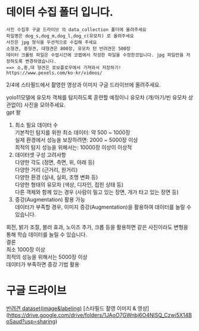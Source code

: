 # 데이터 수집 폴더 입니다.
```
사진 수집후 구글 드라이브 의 data_collection 폴더에 올려주세요
파일명은 dog_s,dog_m,dog_l,dog_c(유모차) 로 올려주세요
사진은 jpg 형식을 우선적으로 수집해 주세요
소형견, 중형견, 대형견은 800장, 유모차 탄 반려견은 500장
데이터 크롤링 파일은 수업시간에 코랩에서 작성한 파일을 수정한것입니다. jpg 파일만을 저장하도록 변경하였습니다.
==> 소,중,대 형견은 로보플로우에서 가져와서 저장하기!
https://www.pexels.com/ko-kr/videos/
```


2/4에 스타필드에서 촬영한 영상과 이미지 구글 드라이브에 올려주세요.

yolo11모델에 유모차 객체를 탐지하도록 훈련할 예정이니 
유모차 (개/아기/빈 유모차 상관없이) 사진을 모아주세요.   
gpt 왈  
  1. 최소 필요 데이터 수  
  기본적인 탐지를 위한 최소 데이터: 약 500 ~ 1000장  
  실제 환경에서 성능을 보장하려면: 2000 ~ 5000장 이상  
  최적의 탐지 성능을 위해서는: 10000장 이상이 이상적  
  2. 데이터셋 구성 고려사항  
  다양한 각도 (정면, 측면, 위, 아래 등)  
  다양한 거리 (근거리, 원거리)  
  다양한 환경 (실내, 실외, 조명 변화 등)  
  다양한 형태의 유모차 (색상, 디자인, 접힌 상태 등)  
  다른 객체와 함께 있는 경우 (사람이 밀고 있는 장면, 개가 타고 있는 장면 등)  
  3. 증강(Augmentation) 활용 가능  
  데이터가 부족할 경우, 이미지 증강(Augmentation)을 활용하여 데이터를 늘릴 수 있습니다.    
  
  회전, 밝기 조절, 블러 효과, 노이즈 추가, 크롭 등을 활용하면 같은 사진이라도 변형을 통해 학습 데이터를 늘릴 수 있습니다.  
  결론  
  최소 1000장 이상  
  최적의 성능을 위해서는 5000장 이상  
  데이터가 부족하면 증강 기법 활용  

# 구글 드라이브
[반려견 dataset(image&labeling)](https://drive.google.com/drive/folders/1qY-g9MFb0RJ91T8xGppeA2bVA5sUQkCc?usp=drive_link)
[스타필드 촬영 이미지 & 영상] (https://drive.google.com/drive/folders/1JAoO7GWnbj6O4NlSQ_Czwi5X14BoSaud?usp=sharing)
